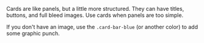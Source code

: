 Cards are like panels, but a little more structured. They can have titles, buttons, and full bleed images. Use cards when panels are too simple.

If you don't have an image, use the `.card-bar-blue` (or another color) to add some graphic punch.